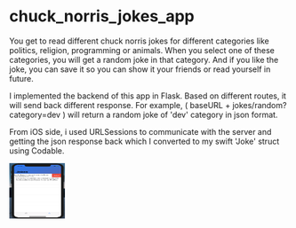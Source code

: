 # chuck_norris_jokes_app

You get to read different chuck norris jokes for different categories like politics, religion, programming or animals. When you select one of these categories, you will get a random joke in that category. And if you like the joke, you can save it so you can show it your friends or read yourself in future.
  
  
  I implemented the backend of this app in Flask. Based on different routes, it will send back different response. For example, ( baseURL + jokes/random?category=dev ) will return a random joke of 'dev' category in json format. 
  
  
   From iOS side, i used URLSessions to communicate with the server and getting the json response back which I converted to my swift 'Joke' struct using Codable.

<img src="images/delete_liked.png" height=100, width=100>
